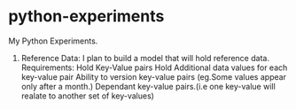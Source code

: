 python-experiments
==================

My Python Experiments.


1) Reference Data:
I plan to build a model that will hold reference data.
Requirements:
  Hold Key-Value pairs
  Hold Additional data values for each key-value pair
  Ability to version key-value pairs (eg.Some values appear only after a
month.)
  Dependant key-value pairs.(i.e one key-value will realate to another
set of key-values)
  
